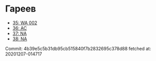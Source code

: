 # Гареев
- [35: WA 002](35.md)
- [36: AC](36.md)
- [37: NA](37.md)
- [38: NA](38.md)

Commit: 4b39e5c5b31db95cb515840f7b2832695c378d88
 fetched at: 20201207-014717
